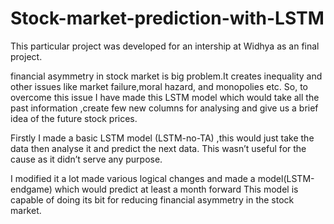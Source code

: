 # Stock-market-prediction-with-LSTM
This particular project was developed for an intership at Widhya as an final project.

financial asymmetry in stock market is big problem.It creates inequality and other issues like market failure,moral hazard, and monopolies etc.
So, to overcome this issue I have made this LSTM model which would take  all the past information ,create few new columns for analysing and give us a brief idea of the future stock prices.

Firstly I made a basic LSTM model (LSTM-no-TA) ,this would just take the data then analyse it and predict the next data. 
This wasn’t useful for the cause as it didn’t serve any purpose.

I modified it a lot made various logical changes and made a model(LSTM-endgame) which would predict at least a month forward 
This model is capable of doing its bit for reducing financial asymmetry in the stock market.
